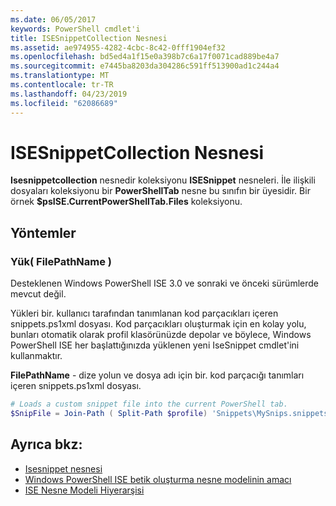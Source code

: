 ```yaml
---
ms.date: 06/05/2017
keywords: PowerShell cmdlet'i
title: ISESnippetCollection Nesnesi
ms.assetid: ae974955-4282-4cbc-8c42-0fff1904ef32
ms.openlocfilehash: bd5ed4a1f15e0a398b7c6a17f0071cad889be4a7
ms.sourcegitcommit: e7445ba8203da304286c591ff513900ad1c244a4
ms.translationtype: MT
ms.contentlocale: tr-TR
ms.lasthandoff: 04/23/2019
ms.locfileid: "62086689"
---
```

# <a name="the-isesnippetcollection-object"></a>ISESnippetCollection Nesnesi

**Isesnippetcollection** nesnedir koleksiyonu **ISESnippet** nesneleri. İle ilişkili dosyaları koleksiyonu bir **PowerShellTab** nesne bu sınıfın bir üyesidir. Bir örnek **$psISE.CurrentPowerShellTab.Files** koleksiyonu.

## <a name="methods"></a>Yöntemler

### <a name="load-filepathname-"></a>Yük\( FilePathName \)

Desteklenen Windows PowerShell ISE 3.0 ve sonraki ve önceki sürümlerde mevcut değil.

Yükleri bir. kullanıcı tarafından tanımlanan kod parçacıkları içeren snippets.ps1xml dosyası. Kod parçacıkları oluşturmak için en kolay yolu, bunları otomatik olarak profil klasörünüzde depolar ve böylece, Windows PowerShell ISE her başlattığınızda yüklenen yeni IseSnippet cmdlet'ini kullanmaktır.

**FilePathName** - dize yolun ve dosya adı için bir. kod parçacığı tanımları içeren snippets.ps1xml dosyası.

```powershell
# Loads a custom snippet file into the current PowerShell tab.
$SnipFile = Join-Path ( Split-Path $profile) 'Snippets\MySnips.snippets.ps1xml' $psISE.CurrentPowerShellTab.Snippets.Add($SnipPath)
```

## <a name="see-also"></a>Ayrıca bkz:

- [Isesnippet nesnesi](The-ISESnippetObject.md)
- [Windows PowerShell ISE betik oluşturma nesne modelinin amacı](Purpose-of-the-Windows-PowerShell-ISE-Scripting-Object-Model.md)
- [ISE Nesne Modeli Hiyerarşisi](The-ISE-Object-Model-Hierarchy.md)
